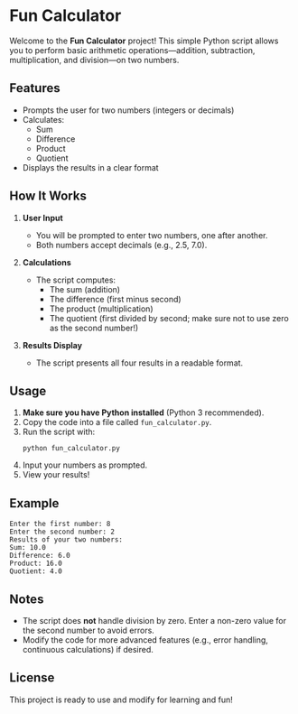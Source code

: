 # Fun Calculator

Welcome to the **Fun Calculator** project! This simple Python script allows you to perform basic arithmetic operations—addition, subtraction, multiplication, and division—on two numbers.

## Features

- Prompts the user for two numbers (integers or decimals)
- Calculates:
  - Sum
  - Difference
  - Product
  - Quotient
- Displays the results in a clear format

## How It Works

1. **User Input**
   - You will be prompted to enter two numbers, one after another.
   - Both numbers accept decimals (e.g., 2.5, 7.0).

2. **Calculations**
   - The script computes:
     - The sum (addition)
     - The difference (first minus second)
     - The product (multiplication)
     - The quotient (first divided by second; make sure not to use zero as the second number!) 

3. **Results Display**
   - The script presents all four results in a readable format.

## Usage

1. **Make sure you have Python installed** (Python 3 recommended).
2. Copy the code into a file called `fun_calculator.py`.
3. Run the script with:
   ```
   python fun_calculator.py
   ```
4. Input your numbers as prompted.
5. View your results!

## Example

```
Enter the first number: 8
Enter the second number: 2
Results of your two numbers:
Sum: 10.0
Difference: 6.0
Product: 16.0
Quotient: 4.0
```

## Notes

- The script does **not** handle division by zero. Enter a non-zero value for the second number to avoid errors.
- Modify the code for more advanced features (e.g., error handling, continuous calculations) if desired.

## License

This project is ready to use and modify for learning and fun!
